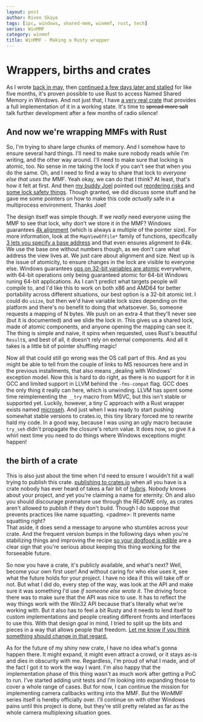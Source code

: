 ```yaml
---
layout: post
author: Riven Skaye
tags: [ipc, windows, shared-mem, winmmf, rust, tech]
series: WinMMF
category: winmmf
title: WinMMF - Making a Rusty wrapper
---
```


# Wrappers, births and crates

As I wrote [back in may](./mmf-primer), then [continued a few days later and stalled](./mmf-getting-started) for like five months, it's proven possible to use Rust to access Named Shared Memory in Windows. And not just that, I have [a very real crate](https://crates.io/crates/winmmf) that provides a full implementation of it in a working state. It's time to ~~spread more salt~~ talk further development after a few months of radio silence!

## And now we're wrapping MMFs with Rust

So, I'm trying to share large chunks of memory. And I somehow have to ensure several hard things. I'll need to make sure nobody reads while I'm writing, and the other way around. I'll need to make sure that locking is atomic, too. No sense in me taking the lock if you can't see that when you do the same. Oh, and I need to find a way to share that lock to _everyone else that uses the MMF_. Yeah okay, we can do that I think? At least, that's how it felt at first. And then [my buddy Joel](https://github.com/xacrimon) pointed out [reordering risks](https://github.com/RivenSkaye/WinMMF-rs/issues/5) and [some lock safety things](https://github.com/RivenSkaye/WinMMF-rs/issues/6). Though granted, we did discuss some stuff and he gave me some pointers on how to make this code _actually_ safe in a multiprocess environment. Thanks Joel!

The design itself was simple though. If we _really_ need everyone using the MMF to see that lock, why don't we store it in the MMF? Windows guarantees [4k alignment](https://devblogs.microsoft.com/oldnewthing/20210510-00/?p=105200) (which is always a multiple of the pointer size). For more information, look at the `MapViewOfFile*` family of functions, specifically [3 lets you specify a base address](https://learn.microsoft.com/en-us/windows/win32/api/memoryapi/nf-memoryapi-mapviewoffile3) and that even ensures alignment _to 64k_. We use the base one without numbers though, as we don't care what address the view lives at. We just care about alignment and size. Next up is the issue of atomicity, to ensure changes in the lock are visible to everyone else. Windows guarantees [ops on 32-bit variables are atomic](https://learn.microsoft.com/en-us/windows/win32/sync/interlocked-variable-access) everywhere, with 64-bit operations only being guaranteed atomic for 64-bit Windows runing 64-bit applications. As I can't predict what targets people will compile to, and I'd like this to work on both x86 and AMD64 for better portability across different situations, our best option is a 32-bit atomic int. I could do `usize`, but then we'd have variable lock sizes depending on the platform and there's no benefit to doing that whatsoever. So, someone requests a mapping of N bytes. We push on an extra 4 that they'll never see (but it is documented) and we slide the lock in. This gives us a shared lock, made of atomic components, and anyone opening the mapping can see it. The thing is simple and naive, it spins when requested, uses Rust's beautiful `Result`s, and best of all, it doesn't rely on external components. And all it takes is a little bit of pointer shuffling magic!

Now all that could still go wrong was the OS call part of this. And as you might be able to tell from the couple of links to MS resources here and in the previous installments, that also means _dealing with Windows' exception model. Now this is hard to do right, as there is no support for it in GCC and limited support in LLVM behind the `-fms-compat` flag. GCC does the only thing it really can here, which is unwinding. LLVM has spent some time reimplementing the `__try` macro from MSVC, but this isn't stable or supported yet. Luckily, however, a tiny C approach with a Rust wrapper exists named [microseh](https://github.com/sonodima/microseh). And just when I was ready to start pushing somewhat stable versions to crates.io, this tiny library forced me to rewrite hald my code. In a good way, because I was using an ugly macro because `try_seh` didn't propagate the closure's return value. It does now, so give it a whirl next time you need to do things where Windows exceptions might happen!

## the birth of a crate

This is also just about the time when I'd need to ensure I wouldn't hit a wall trying to publish this crate. [publishing to crates.io](https://crates.io/crates/winmmf) when all you have is a crate nobody has ever heard of takes a fair bit of [hubris](https://www.merriam-webster.com/dictionary/hubris). Nobody knows about your project, and yet you're claiming a name for eternity. Oh and also you should discourage premature use through the README only, as crates aren't allowed to publish if they don't build. Though I do suppose that prevents practices like name squatting. &lt;padme&gt;: It prevents name squatting right?  
That aside, it does send a message to anyone who stumbles across your crate. And the frequent version bumps in the following days when you're stabilizing things and improving the recipe [so your dogfood is edible](https://en.wikipedia.org/wiki/Eating_your_own_dog_food) are a clear sign that you're serious about keeping this thing working for the forseeable future.

So now you have a crate, it's publicly available, and what's next? Well, become your own first user! And without caring for who else uses it, see what the future holds for your project. I have no idea if this will take off or not. But what I did do, every step of the way, was look at the API and make sure it was something I'd use _if someone else wrote it_. The driving force there was to make sure that the API was nice to use. It has to reflect the way things work with the Win32 API because that's literally what we're working with. But it also has to feel a bit Rusty and it needs to lend itself to custom implementations and people creating different fronts and interfaces to use this. With that design goal in mind, I tried to split up the bits and pieces in a way that allows people that freedom. [Let me know if you think something should change in that regard.](mailto:riven@tae.moe)

As for the future of my shiny new crate, I have no idea what's gonna happen there. It might expand, it might even attract a crowd, or it stays as-is and dies in obscurity with me. Regardless, I'm proud of what I made, and of the fact I got it to work the way I want. I'm also happy that the implementation phase of this thing wasn't as much work after getting a PoC to run. I've started adding unit tests and I'm looking into expanding those to cover a whole range of cases. But for now, I can continue the mission for implementing camera callbacks writing into the MMF. But the WinMMF series itself is hereby officially over. I'll continue on with other Windows pains until this project is done, but they're still pretty related as far as the whole camera multiplexing situation goes.
